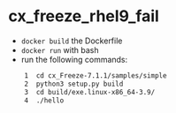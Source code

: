# cx_freeze_rhel9_fail

- `docker build` the Dockerfile
- `docker run` with bash
- run the following commands:

```bash
    1  cd cx_Freeze-7.1.1/samples/simple
    2  python3 setup.py build
    3  cd build/exe.linux-x86_64-3.9/
    4  ./hello
```
